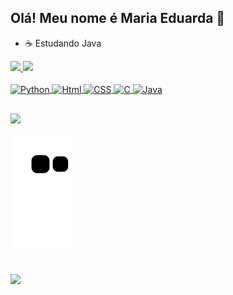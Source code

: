 ## Olá! Meu nome é Maria Eduarda 👋

- ☕ Estudando Java

<div>
  <a href="https://github.com/Maria-Faria">
    
  <img height = "140em" src="https://github-readme-stats.vercel.app/api?username=Maria-Faria&show_icons=true&theme=tokyonight&include_all_commits=true&count_private=true">
  
  <img height = "140em" src="https://github-readme-stats.vercel.app/api/top-langs/?username=Maria-Faria&layout=compact&langs_count=16&theme=tokyonight">

</div>
  
<div style = "display: inline_block"><br>
  <img align = "center" alt = "Python" height = "45" width = "40" src = "https://cdn.jsdelivr.net/gh/devicons/devicon/icons/python/python-original.svg">
  <img align = "center" alt = "Html" height = "45" width = "40" src = "https://cdn.jsdelivr.net/gh/devicons/devicon/icons/html5/html5-original.svg">
  <img align = "center" alt = "CSS" height = "45" width = "40" src = "https://cdn.jsdelivr.net/gh/devicons/devicon/icons/css3/css3-original.svg">
  <img align = "center" alt = "C" height = "45" width = "40" src = "https://cdn.jsdelivr.net/gh/devicons/devicon/icons/c/c-original.svg">
  <img align = "center" alt = "Java" height = "45" width = "40" src = "https://cdn.jsdelivr.net/gh/devicons/devicon/icons/java/java-original.svg">
</div>

 ##
<div>
  <a href = "mailto:mariaeduardadefaria15@gmail.com"> <img src = "https://img.shields.io/badge/Gmail-D14836?style=for-the-badge&logo=gmail&logoColor=white" target = "_blank"></a>  
</div>
  
![Snake animation](https://github.com/Maria-Faria/Maria-Faria/blob/output/github-contribution-grid-snake.svg)

 ##
![](https://quotes-github-readme.vercel.app/api?type=horizontal&theme=tokyonight)
 
<!-- Proudly created with GPRM ( https://gprm.itsvg.in ) -->
